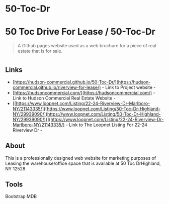 # 50-Toc-Dr




# 50 Toc Drive For Lease / 50-Toc-Dr
> A Github pages website used as a web brochure for a piece of real estate that is for sale.
#

## Links

- [https://hudson-commercial.github.io/50-Toc-Dr/](https://hudson-commercial.github.io/riverview-for-lease/) - Link to Project website - 
- [https://hudsoncommercial.com/](https://hudsoncommercial.com/) - Link to Hudson Commercial Real Estate Website - 
- [[https://www.loopnet.com/Listing/22-24-Riverview-Dr-Marlboro-NY/21143335/]([https://www.loopnet.com/Listing/50-Toc-Dr-Highland-NY/29939090/](https://www.loopnet.com/Listing/50-Toc-Dr-Highland-NY/29939090/))](https://www.loopnet.com/Listing/22-24-Riverview-Dr-Marlboro-NY/21143335/) - Link to The Loopnet Listing For 22-24 Riverview Dr - 


## About

This is a professionally designed web website for marketing purposes of Leasing the warehouse/office space that is available at 50 Toc DrHighland, NY 12528.

## Tools

Bootstrap
MDB
